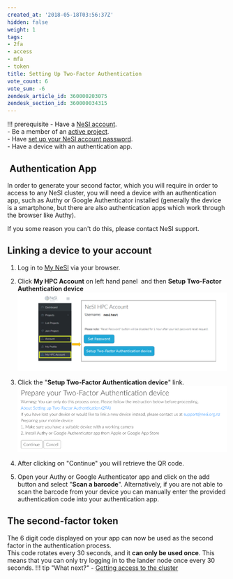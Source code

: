 ```yaml
---
created_at: '2018-05-18T03:56:37Z'
hidden: false
weight: 1
tags:
- 2fa
- access
- mfa
- token
title: Setting Up Two-Factor Authentication
vote_count: 6
vote_sum: -6
zendesk_article_id: 360000203075
zendesk_section_id: 360000034315
---
```


!!! prerequisite
    -  Have a [NeSI account](../../Getting_Started/Accounts-Projects_and_Allocations/Creating_a_NeSI_Account_Profile.md).  
    -  Be a member of an [active project](../../Getting_Started/Accounts-Projects_and_Allocations/Creating_a_NeSI_Account_Profile.md).  
    -  Have [set up your NeSI account password](../../Getting_Started/Accessing_the_HPCs/Setting_Up_and_Resetting_Your_Password.md).  
    -  Have a device with an authentication app.

##  Authentication App

In order to generate your second factor, which you will require in order
to access to any NeSI cluster, you will need a device with an
authentication app, such as Authy or Google Authenticator installed
(generally the device is a smartphone, but there are also authentication
apps which work through the browser like Authy).

If you some reason you can't do this, please contact NeSI support.

## Linking a device to your account

1. Log in to [My NeSI](https://my.nesi.org.nz) via your browser.

2. Click **My HPC Account** on left hand panel  and then **Setup
   Two-Factor Authentication device**  
   ![authentication\_factor\_setup.png](../../assets/images/Setting_Up_Two_Factor_Authentication.png)

3. Click the "**Setup Two-Factor Authentication device**" link.  
   ![set\_up\_2fa\_device.png](../../assets/images/Setting_Up_Two_Factor_Authentication_0.png)

4. After clicking on "Continue" you will retrieve the QR code.

5. Open your Authy or Google Authenticator app and click on the add
   button and select "**Scan a barcode**". Alternatively, if you are
   not able to scan the barcode from your device you can manually enter
   the provided authentication code into your authentication app.

## The second-factor token

The 6 digit code displayed on your app can now be used as the second
factor in the authentication process.  
This code rotates every 30 seconds, and it **can only be used once**.
This means that you can only try logging in to the lander node once
every 30 seconds.
!!! tip "What next?"
    - [Getting access to the
      cluster](../../Getting_Started/Accessing_the_HPCs/Choosing_and_Configuring_Software_for_Connecting_to_the_Clusters.md)
